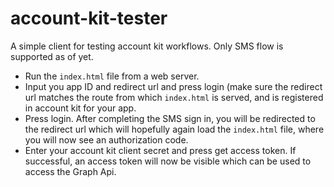 # account-kit-tester
A simple client for testing account kit workflows. Only SMS flow is supported as of yet.

- Run the `index.html` file from a web server.
- Input you app ID and redirect url and press login (make sure the redirect url matches the route from which `index.html` is served, and is registered in account kit for your app.
- Press login. After completing the SMS sign in, you will be redirected to the redirect url which will hopefully again load the `index.html` file, where you will now see an authorization code.
- Enter your account kit client secret and press get access token. If successful, an access token will now be visible which can be used to access the Graph Api.
